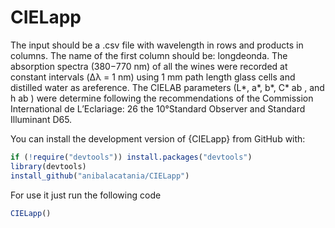 
# CIELapp

The input should be a .csv file with wavelength in rows and products in
columns. The name of the first column should be: longdeonda. The
absorption spectra (380−770 nm) of all the wines were recorded at
constant intervals (Δλ = 1 nm) using 1 mm path length glass cells and
distilled water as areference. The CIELAB parameters (L*, a*, b*, C* ab
, and h ab ) were determine following the recommendations of the
Commission International de L’Eclariage: 26 the 10°Standard Observer and
Standard Illuminant D65.

You can install the development version of {CIELapp} from GitHub with:

``` r
if (!require("devtools")) install.packages("devtools")
library(devtools)
install_github("anibalacatania/CIELapp")
```

For use it just run the following code

``` r
CIELapp()
```
